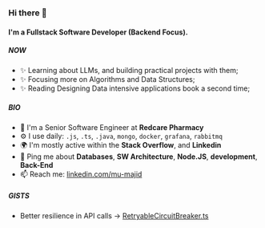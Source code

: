 ### Hi there 👋

#### I'm a Fullstack Software Developer (Backend Focus).


##### NOW

- ✨ Learning about LLMs, and building practical projects with them;
- ✨ Focusing more on Algorithms and Data Structures;
- ✨ Reading Designing Data intensive applications book a second time;

##### BIO

- 🏢 I'm a Senior Software Engineer at **Redcare Pharmacy**
- ⚙️ I use daily: `.js`, `.ts`, `.java`, `mongo`, `docker`, `grafana`, `rabbitmq`
- 🌍 I'm mostly active within the **Stack Overflow**, and **Linkedin**
- 💬 Ping me about **Databases**, **SW Architecture**, **Node.JS**, **development**, **Back-End**
- 📫 Reach me: [linkedin.com/mu-majid](https://www.linkedin.com/in/mumajid/)

##### GISTS

- Better resilience in API calls -> [RetryableCircuitBreaker.ts](https://gist.github.com/mu-majid/b3596314677e2b9ec2aae604c1d77707)
